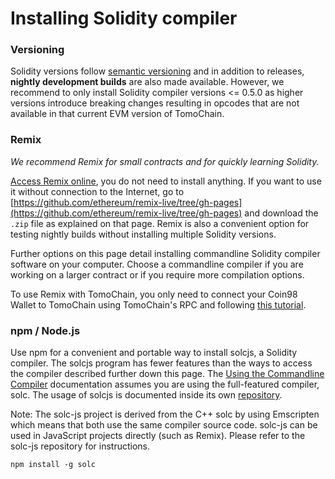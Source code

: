 # Installing Solidity compiler

### Versioning

Solidity versions follow [semantic versioning](https://semver.org/) and in addition to releases, **nightly development builds** are also made available. However, we recommend to only install Solidity compiler versions <= 0.5.0 as higher versions introduce breaking changes resulting in opcodes that are not available in that current EVM version of TomoChain.

### Remix

_We recommend Remix for small contracts and for quickly learning Solidity._

[Access Remix online](https://remix.ethereum.org/), you do not need to install anything. If you want to use it without connection to the Internet, go to [https://github.com/ethereum/remix-live/tree/gh-pages](https://github.com/ethereum/remix-live/tree/gh-pages) and download the `.zip` file as explained on that page. Remix is also a convenient option for testing nightly builds without installing multiple Solidity versions.

Further options on this page detail installing commandline Solidity compiler software on your computer. Choose a commandline compiler if you are working on a larger contract or if you require more compilation options.

To use Remix with TomoChain, you only need to connect your Coin98 Wallet to TomoChain using TomoChain's RPC and following [this tutorial](../../../general/how-to-connect-to-tomochain-network/metamask.md).

### npm / Node.js

Use npm for a convenient and portable way to install solcjs, a Solidity compiler. The solcjs program has fewer features than the ways to access the compiler described further down this page. The [Using the Commandline Compiler](https://solidity.readthedocs.io/en/v0.6.3/using-the-compiler.html#commandline-compiler) documentation assumes you are using the full-featured compiler, solc. The usage of solcjs is documented inside its own [repository](https://github.com/ethereum/solc-js).

Note: The solc-js project is derived from the C++ solc by using Emscripten which means that both use the same compiler source code. solc-js can be used in JavaScript projects directly (such as Remix). Please refer to the solc-js repository for instructions.

```
npm install -g solc
```
